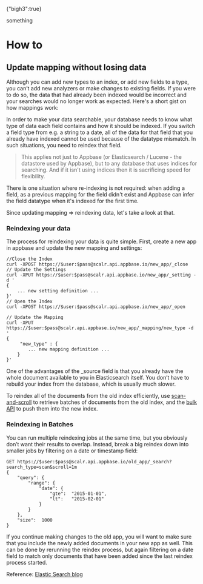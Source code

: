 {"bigh3":true}

something

# How to

## Update mapping without losing data

Although you can add new types to an index, or add new fields to a type, you can’t add new analyzers or make changes to existing fields. If you were to do so, the data that had already been indexed would be incorrect and your searches would no longer work as expected. Here's a short gist on how mappings work:

In order to make your data searchable, your database needs to know what type of data each field contains and how it should be indexed. If you switch a field type from e.g. a string to a date, all of the data for that field that you already have indexed cannot be used because of the datatype mismatch. In such situations, you need to reindex that field.

> This applies not just to Appbase (or Elasticsearch / Lucene - the datastore used by Appbase), but to any database that uses indices for searching. And if it isn't using indices then it is sacrificing speed for flexibility.

There is one situation where re-indexing is not required: when adding a field, as a previous mapping for the field didn't exist and Appbase can infer the field datatype when it's indexed for the first time.

Since updating mapping => reindexing data, let's take a look at that.

### Reindexing your data  

The process for reindexing your data is quite simple. First, create a new app in appbase and update the new mapping and settings:  

	//Close the Index
	curl -XPOST https://$user:$pass@scalr.api.appbase.io/new_app/_close
	// Update the Settings
	curl -XPUT https://$user:$pass@scalr.api.appbase.io/new_app/_setting -d '
	{
	    ... new setting definition ...  
	}'
	// Open the Index
	curl -XPOST https://$user:$pass@scalr.api.appbase.io/new_app/_open	
	
	// Update the Mapping
	curl -XPUT https://$user:$pass@scalr.api.appbase.io/new_app/_mapping/new_type -d '
	{
	     "new_type" : {
			... new mapping definition ...	
	    }
	}'

One of the advantages of the _source field is that you already have the whole document available to you in Elasticsearch itself. You don’t have to rebuild your index from the database, which is usually much slower.

To reindex all of the documents from the old index efficiently, use [scan-and-scroll](https://www.elastic.co/guide/en/elasticsearch/guide/current/scan-scroll.html) to retrieve batches of documents from the old index, and the [bulk API](http://docs.appbase.io/scalr/javascript/api-reference.html#javascript-api-reference-writing-data-bulk) to push them into the new index.

### Reindexing in Batches  

You can run multiple reindexing jobs at the same time, but you obviously don’t want their results to overlap. Instead, break a big reindex down into smaller jobs by filtering on a date or timestamp field:  

	GET https://$user:$pass@scalr.api.appbase.io/old_app/_search?search_type=scan&scroll=1m
	{
	    "query": {
	        "range": {
	            "date": {
	                "gte":  "2015-01-01",
	                "lt":   "2015-02-01"
	            }
	        }
	    },
	    "size":  1000
	}
If you continue making changes to the old app, you will want to make sure that you include the newly added documents in your new app as well. This can be done by rerunning the reindex process, but again filtering on a date field to match only documents that have been added since the last reindex process started.

Reference: [Elastic Search blog](https://www.elastic.co/blog/changing-mapping-with-zero-downtime)
